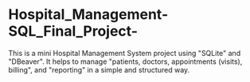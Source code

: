 # Hospital_Management-SQL_Final_Project-
This is a mini Hospital Management System project using  "SQLite" and "DBeaver".   It helps to manage "patients, doctors, appointments (visits), billing", and "reporting" in a simple and structured way.
